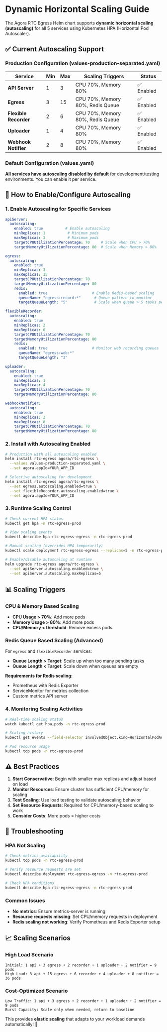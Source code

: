 # Dynamic Horizontal Scaling Guide

The Agora RTC Egress Helm chart supports **dynamic horizontal scaling (autoscaling)** for all 5 services using Kubernetes HPA (Horizontal Pod Autoscaler).

## ✅ Current Autoscaling Support

### Production Configuration (values-production-separated.yaml)

| Service | Min | Max | Scaling Triggers | Status |
|---------|-----|-----|------------------|--------|
| **API Server** | 1 | 3 | CPU 70%, Memory 80% | ✅ Enabled |
| **Egress** | 3 | 15 | CPU 70%, Memory 80%, Redis Queue | ✅ Enabled |
| **Flexible Recorder** | 2 | 6 | CPU 70%, Memory 80%, Redis Queue | ✅ Enabled |
| **Uploader** | 1 | 4 | CPU 70%, Memory 80% | ✅ Enabled |
| **Webhook Notifier** | 2 | 8 | CPU 70%, Memory 80% | ✅ Enabled |

### Default Configuration (values.yaml)

**All services have autoscaling disabled by default** for development/testing environments. You can enable it per service.

## 🚀 How to Enable/Configure Autoscaling

### 1. Enable Autoscaling for Specific Services

```yaml
apiServer:
  autoscaling:
    enabled: true          # Enable autoscaling
    minReplicas: 1          # Minimum pods
    maxReplicas: 3          # Maximum pods
    targetCPUUtilizationPercentage: 70     # Scale when CPU > 70%
    targetMemoryUtilizationPercentage: 80  # Scale when Memory > 80%

egress:
  autoscaling:
    enabled: true
    minReplicas: 3
    maxReplicas: 15
    targetCPUUtilizationPercentage: 70
    targetMemoryUtilizationPercentage: 80
    redis:
      enabled: true                    # Enable Redis-based scaling
      queueName: "egress:record:*"      # Queue pattern to monitor
      targetQueueLength: "5"            # Scale when queue > 5 tasks per pod

flexibleRecorder:
  autoscaling:
    enabled: true
    minReplicas: 2
    maxReplicas: 6
    targetCPUUtilizationPercentage: 70
    targetMemoryUtilizationPercentage: 80
    redis:
      enabled: true                    # Monitor web recording queues
      queueName: "egress:web:*"
      targetQueueLength: "3"

uploader:
  autoscaling:
    enabled: true
    minReplicas: 1
    maxReplicas: 4
    targetCPUUtilizationPercentage: 70
    targetMemoryUtilizationPercentage: 80

webhookNotifier:
  autoscaling:
    enabled: true
    minReplicas: 2
    maxReplicas: 8
    targetCPUUtilizationPercentage: 70
    targetMemoryUtilizationPercentage: 80
```

### 2. Install with Autoscaling Enabled

```bash
# Production with all autoscaling enabled
helm install rtc-egress agora/rtc-egress \
  --values values-production-separated.yaml \
  --set agora.appId=YOUR_APP_ID

# Selective autoscaling for development
helm install rtc-egress agora/rtc-egress \
  --set egress.autoscaling.enabled=true \
  --set flexibleRecorder.autoscaling.enabled=true \
  --set agora.appId=YOUR_APP_ID
```

### 3. Runtime Scaling Control

```bash
# Check current HPA status
kubectl get hpa -n rtc-egress-prod

# View scaling events
kubectl describe hpa rtc-egress-egress -n rtc-egress-prod

# Manual scaling (overrides HPA temporarily)
kubectl scale deployment rtc-egress-egress --replicas=5 -n rtc-egress-prod

# Enable/disable autoscaling at runtime
helm upgrade rtc-egress agora/rtc-egress \
  --set apiServer.autoscaling.enabled=true \
  --set apiServer.autoscaling.maxReplicas=5
```

## 📊 Scaling Triggers

### CPU & Memory Based Scaling
- **CPU Usage > 70%**: Add more pods
- **Memory Usage > 80%**: Add more pods  
- **CPU/Memory < threshold**: Remove excess pods

### Redis Queue Based Scaling (Advanced)
For `egress` and `flexibleRecorder` services:
- **Queue Length > Target**: Scale up when too many pending tasks
- **Queue Length < Target**: Scale down when queues are empty

**Requirements for Redis scaling:**
- Prometheus with Redis Exporter
- ServiceMonitor for metrics collection
- Custom metrics API server

### 4. Monitoring Scaling Activities

```bash
# Real-time scaling status
watch kubectl get hpa,pods -n rtc-egress-prod

# Scaling history
kubectl get events --field-selector involvedObject.kind=HorizontalPodAutoscaler -n rtc-egress-prod

# Pod resource usage
kubectl top pods -n rtc-egress-prod
```

## ⚠️ Best Practices

1. **Start Conservative**: Begin with smaller max replicas and adjust based on load
2. **Monitor Resources**: Ensure cluster has sufficient CPU/memory for scaling
3. **Test Scaling**: Use load testing to validate autoscaling behavior
4. **Set Resource Requests**: Required for CPU/memory-based scaling to work
5. **Consider Costs**: More pods = higher costs

## 🔧 Troubleshooting

### HPA Not Scaling
```bash
# Check metrics availability
kubectl top pods -n rtc-egress-prod

# Verify resource requests are set
kubectl describe deployment rtc-egress-egress -n rtc-egress-prod

# Check HPA conditions
kubectl describe hpa rtc-egress-egress -n rtc-egress-prod
```

### Common Issues
- **No metrics**: Ensure metrics-server is running
- **Resource requests missing**: Set CPU/memory requests in deployment
- **Redis scaling not working**: Verify Prometheus and Redis Exporter setup

## 📈 Scaling Scenarios

### High Load Scenario
```
Initial: 1 api + 3 egress + 2 recorder + 1 uploader + 2 notifier = 9 pods
High Load: 3 api + 15 egress + 6 recorder + 4 uploader + 8 notifier = 36 pods
```

### Cost-Optimized Scenario  
```
Low Traffic: 1 api + 3 egress + 2 recorder + 1 uploader + 2 notifier = 9 pods
Burst Capacity: Scale only when needed, return to baseline
```

This provides **elastic scaling** that adapts to your workload demands automatically! 🎉